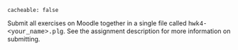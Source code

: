 ```
cacheable: false
```

Submit all exercises on Moodle together in a single file called
<span style="font-family: 'Courier New', Courier, 'Lucida Sans Typewriter', 'Lucida Typewriter', monospace;">hwk4-&lt;your_name&gt;.plg</span>. See the assignment description for more information on submitting. 
